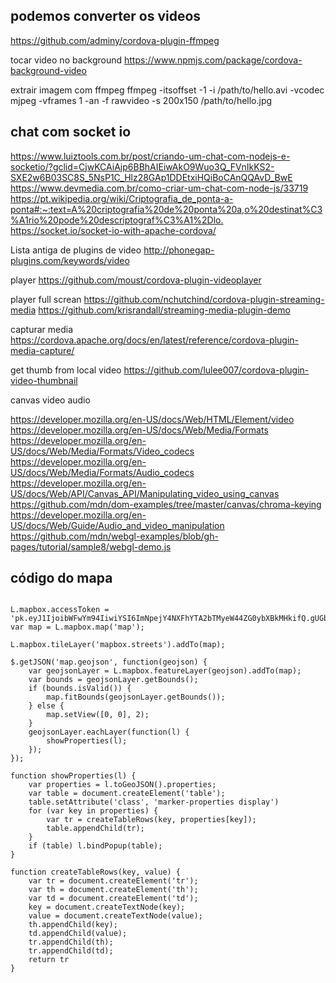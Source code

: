 
## podemos converter os videos
<https://github.com/adminy/cordova-plugin-ffmpeg>

tocar video no background
<https://www.npmjs.com/package/cordova-background-video>

extrair imagem com ffmpeg
ffmpeg -itsoffset -1 -i /path/to/hello.avi -vcodec mjpeg -vframes 1 -an -f rawvideo -s 200x150 /path/to/hello.jpg

## chat com socket io

<https://www.luiztools.com.br/post/criando-um-chat-com-nodejs-e-socketio/?gclid=CjwKCAiAjp6BBhAIEiwAkO9Wuo3Q_FVnIkKS2-SXE2w6B03SC8S_5NsP1C_Hlz28GAp1DDEtxiHQiBoCAnQQAvD_BwE>
<https://www.devmedia.com.br/como-criar-um-chat-com-node-js/33719>
<https://pt.wikipedia.org/wiki/Criptografia_de_ponta-a-ponta#:~:text=A%20criptografia%20de%20ponta%20a,o%20destinat%C3%A1rio%20pode%20descriptograf%C3%A1%2Dlo.>
<https://socket.io/socket-io-with-apache-cordova/>

Lista antiga de plugins de video
<http://phonegap-plugins.com/keywords/video>

player
<https://github.com/moust/cordova-plugin-videoplayer>

player full screan
<https://github.com/nchutchind/cordova-plugin-streaming-media>
<https://github.com/krisrandall/streaming-media-plugin-demo>

capturar media
<https://cordova.apache.org/docs/en/latest/reference/cordova-plugin-media-capture/>

get thumb from local video
<https://github.com/lulee007/cordova-plugin-video-thumbnail>

canvas video audio

<https://developer.mozilla.org/en-US/docs/Web/HTML/Element/video>
<https://developer.mozilla.org/en-US/docs/Web/Media/Formats>
<https://developer.mozilla.org/en-US/docs/Web/Media/Formats/Video_codecs>
<https://developer.mozilla.org/en-US/docs/Web/Media/Formats/Audio_codecs>
<https://developer.mozilla.org/en-US/docs/Web/API/Canvas_API/Manipulating_video_using_canvas>
<https://github.com/mdn/dom-examples/tree/master/canvas/chroma-keying>
<https://developer.mozilla.org/en-US/docs/Web/Guide/Audio_and_video_manipulation>
<https://github.com/mdn/webgl-examples/blob/gh-pages/tutorial/sample8/webgl-demo.js>

## código do mapa

```shel

L.mapbox.accessToken = 'pk.eyJ1IjoibWFwYm94IiwiYSI6ImNpejY4NXFhYTA2bTMyeW44ZG0ybXBkMHkifQ.gUGbDOPUN1v1fTs5SeOR4A';
var map = L.mapbox.map('map');

L.mapbox.tileLayer('mapbox.streets').addTo(map);

$.getJSON('map.geojson', function(geojson) {
    var geojsonLayer = L.mapbox.featureLayer(geojson).addTo(map);
    var bounds = geojsonLayer.getBounds();
    if (bounds.isValid()) {
        map.fitBounds(geojsonLayer.getBounds());
    } else {
        map.setView([0, 0], 2);
    }
    geojsonLayer.eachLayer(function(l) {
        showProperties(l);
    });
});

function showProperties(l) {
    var properties = l.toGeoJSON().properties;
    var table = document.createElement('table');
    table.setAttribute('class', 'marker-properties display')
    for (var key in properties) {
        var tr = createTableRows(key, properties[key]);
        table.appendChild(tr);
    }
    if (table) l.bindPopup(table);
}

function createTableRows(key, value) {
    var tr = document.createElement('tr');
    var th = document.createElement('th');
    var td = document.createElement('td');
    key = document.createTextNode(key);
    value = document.createTextNode(value);
    th.appendChild(key);
    td.appendChild(value);
    tr.appendChild(th);
    tr.appendChild(td);
    return tr
}
```
